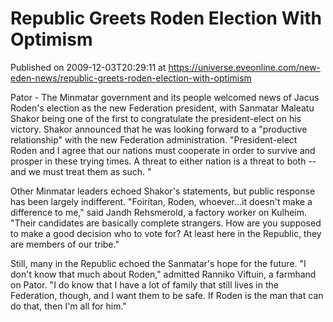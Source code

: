 # Republic Greets Roden Election With Optimism
Published on 2009-12-03T20:29:11 at https://universe.eveonline.com/new-eden-news/republic-greets-roden-election-with-optimism

Pator - The Minmatar government and its people welcomed news of Jacus Roden's election as the new Federation president, with Sanmatar Maleatu Shakor being one of the first to congratulate the president-elect on his victory. Shakor announced that he was looking forward to a "productive relationship" with the new Federation administration. "President-elect Roden and I agree that our nations must cooperate in order to survive and prosper in these trying times.  A threat to either nation is a threat to both -- and we must treat them as such. "

Other Minmatar leaders echoed Shakor's statements, but public response has been largely indifferent.  "Foiritan, Roden, whoever...it doesn't make a difference to me," said Jandh Rehsmerold, a factory worker on Kulheim.  "Their candidates are basically complete strangers.  How are you supposed to make a good decision who to vote for?  At least here in the Republic, they are members of our tribe."

Still, many in the Republic echoed the Sanmatar's hope for the future.  "I don't know that much about Roden," admitted Ranniko Viftuin, a farmhand on Pator.  "I do know that I have a lot of family that still lives in the Federation, though, and I want them to be safe.  If Roden is the man that can do that, then I'm all for him."
